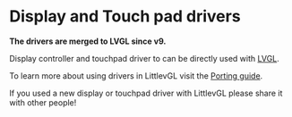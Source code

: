 # Display and Touch pad drivers

**The drivers are merged to LVGL since v9.**

Display controller and touchpad driver to can be directly used with [LVGL](https://lvgl.io/).

To learn more about using drivers in LittlevGL visit the [Porting guide](https://docs.lvgl.io/latest/en/html/porting/index.html).

If you used a new display or touchpad driver with LittlevGL please share it with other people!
